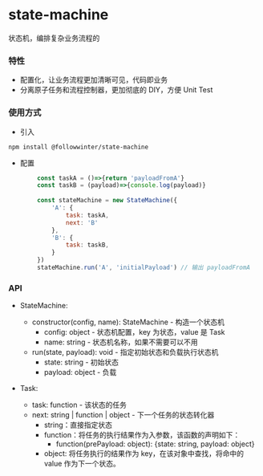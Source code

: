 # state-machine
状态机，编排复杂业务流程的

### 特性
- 配置化，让业务流程更加清晰可见，代码即业务
- 分离原子任务和流程控制器，更加彻底的 DIY，方便 Unit Test

### 使用方式
- 引入
```shell
npm install @followwinter/state-machine
```
- 配置
```jsx harmony
        const taskA = ()=>{return 'payloadFromA'}
        const taskB = (payload)=>{console.log(payload)}
        
        const stateMachine = new StateMachine({
            'A': {
                task: taskA,
                next: 'B'
            },
            'B': {
                task: taskB,
            }
        })
        stateMachine.run('A', 'initialPayload') // 输出 payloadFromA
```


### API

- StateMachine:
    - constructor(config, name): StateMachine - 构造一个状态机
        - config: object - 状态机配置，key 为状态，value 是 Task
        - name: string - 状态机名称，如果不需要可以不用
    - run(state, payload): void - 指定初始状态和负载执行状态机
        - state: string - 初始状态
        - payload: object - 负载

- Task:
    - task: function - 该状态的任务
    - next: string | function | object - 下一个任务的状态转化器
        - string：直接指定状态
        - function：将任务的执行结果作为入参数，该函数的声明如下：
            - function(prePayload: object): {state: string, payload: object}
        - object: 将任务执行的结果作为 key，在该对象中查找，将命中的 value 作为下一个状态。
